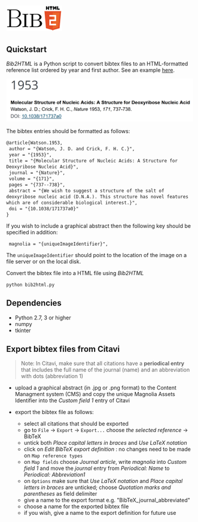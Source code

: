 # ![](docs/source/_static/logo.png)

## Quickstart

*Bib2HTML* is a Python script to convert bibtex files to an HTML-formatted reference list ordered by year and first author. See an example [here](https://fdsteffen.github.io/bib2html).

<img src='docs/source/_static/Watson.png' width=500px>

The bibtex entries should be formatted as follows:
```
@article{Watson.1953,
 author = "{Watson, J. D. and Crick, F. H. C.}",
 year = "{1953}",
 title = "{Molecular Structure of Nucleic Acids: A Structure for Deoxyribose Nucleic Acid}",
 journal = "{Nature}",
 volume = "{171}",
 pages = "{737--738}",
 abstract = "{We wish to suggest a structure of the salt of deoxyribose nucleic acid (D.N.A.). This structure has novel features which are of considerable biological interest.}",
 doi = "{10.1038/171737a0}"
}
```

If you wish to include a graphical abstract then the following key should be specified in addition:
```
 magnolia = "{uniqueImageIdentifier}",
```
The `uniqueImageIdentifier` should point to the location of the image on a file server or on the local disk.

Convert the bibtex file into a HTML file using *Bib2HTML*
```
python bib2html.py
```


## Dependencies
- Python 2.7, 3 or higher
- numpy
- tkinter

## Export bibtex files from Citavi

> Note: In Citavi, make sure that all citations have a **periodical entry** that includes the full name of the journal (name) and an abbreviation with dots (abbreviation 1)

- upload a graphical abstract (in .jpg or .png format) to the Content Managment system (CMS) and copy the unique Magnolia Assets Identifier into the *Custom field 1* entry of Citavi
- export the bibtex file as follows:

  * select all citations that should be exported
  * go to ``File`` → ``Export`` → ``Export...`` choose *the selected reference* → BibTeX
  * untick both *Place capital letters in braces* and *Use LaTeX notation*
  * click on *Edit BibTeX export definition* : no changes need to be made on ``Map reference types``
  * on ``Map fields`` choose *Journal article*, write *magnolia* into *Custom field 1* and move the *journal* entry from *Periodical: Name* to *Periodical: Abbreviation1*
  * on ``Options`` make sure that *Use LaTeX notation* and *Place capital letters in braces* are unticked; choose *Quotation marks and parentheses* as field delimiter
  * give a name to the export format e.g. "BibTeX_journal_abbreviated"
  * choose a name for the exported bibtex file
  * if you wish, give a name to the export definition for future use
